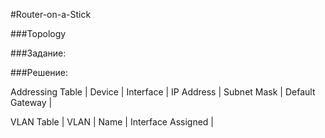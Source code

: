 #Router-on-a-Stick

###Topology

###Задание:

###Решение:

Addressing Table
| Device | Interface | IP Address | Subnet Mask | Default Gateway |

VLAN Table
| VLAN | Name | Interface Assigned |